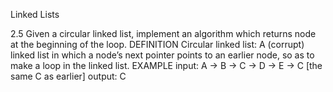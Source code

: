 Linked Lists

2.5 Given a circular linked list, implement an algorithm which returns node at the beginning
of the loop.
DEFINITION
Circular linked list: A (corrupt) linked list in which a node’s next pointer points to an
earlier node, so as to make a loop in the linked list.
EXAMPLE
input: A -> B -> C -> D -> E -> C [the same C as earlier]
output: C